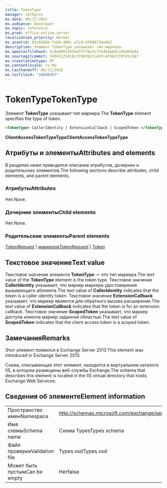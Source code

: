 ```yaml
---
title: TokenType
manager: sethgros
ms.date: 09/17/2015
ms.audience: Developer
ms.topic: reference
ms.prod: office-online-server
localization_priority: Normal
ms.assetid: 83c650eb-7ab8-480c-a7c9-df60072ee042
description: Элемент TokenType указывает тип маркера.
ms.openlocfilehash: 5c8e880f035ed74776a7c77e4b4e60ca46d66d4e
ms.sourcegitcommit: 34041125dc8c5f993b21cebfc4f8b72f0fd2cb6f
ms.translationtype: MT
ms.contentlocale: ru-RU
ms.lasthandoff: 06/11/2018
ms.locfileid: "19840207"
---
```

# <a name="tokentype"></a><span data-ttu-id="a1f93-103">TokenType</span><span class="sxs-lookup"><span data-stu-id="a1f93-103">TokenType</span></span>

<span data-ttu-id="a1f93-104">Элемент **TokenType** указывает тип маркера.</span><span class="sxs-lookup"><span data-stu-id="a1f93-104">The **TokenType** element specifies the type of token.</span></span> 
  
```XML
<TokenType> CallerIdentity | ExtensionCallback | ScopedToken </TokenType>
```

 <span data-ttu-id="a1f93-105">**ClientAccessTokenTypeType**</span><span class="sxs-lookup"><span data-stu-id="a1f93-105">**ClientAccessTokenTypeType**</span></span>
## <a name="attributes-and-elements"></a><span data-ttu-id="a1f93-106">Атрибуты и элементы</span><span class="sxs-lookup"><span data-stu-id="a1f93-106">Attributes and elements</span></span>

<span data-ttu-id="a1f93-107">В разделах ниже приводится описание атрибутов, дочерних и родительских элементов.</span><span class="sxs-lookup"><span data-stu-id="a1f93-107">The following sections describe attributes, child elements, and parent elements.</span></span>
  
### <a name="attributes"></a><span data-ttu-id="a1f93-108">Атрибуты</span><span class="sxs-lookup"><span data-stu-id="a1f93-108">Attributes</span></span>

<span data-ttu-id="a1f93-109">Нет.</span><span class="sxs-lookup"><span data-stu-id="a1f93-109">None.</span></span>
  
### <a name="child-elements"></a><span data-ttu-id="a1f93-110">Дочерние элементы</span><span class="sxs-lookup"><span data-stu-id="a1f93-110">Child elements</span></span>

<span data-ttu-id="a1f93-111">Нет.</span><span class="sxs-lookup"><span data-stu-id="a1f93-111">None.</span></span>
  
### <a name="parent-elements"></a><span data-ttu-id="a1f93-112">Родительские элементы</span><span class="sxs-lookup"><span data-stu-id="a1f93-112">Parent elements</span></span>

<span data-ttu-id="a1f93-113">[TokenRequest](tokenrequest.md) | [маркеров](token.md)</span><span class="sxs-lookup"><span data-stu-id="a1f93-113">[TokenRequest](tokenrequest.md) | [Token](token.md)</span></span>
  
## <a name="text-value"></a><span data-ttu-id="a1f93-114">Текстовое значение</span><span class="sxs-lookup"><span data-stu-id="a1f93-114">Text value</span></span>

<span data-ttu-id="a1f93-115">Текстовое значение элемента **TokenType** — это тип маркера.</span><span class="sxs-lookup"><span data-stu-id="a1f93-115">The text value of the **TokenType** element is the token type.</span></span> <span data-ttu-id="a1f93-116">Текстовое значение **CallerIdentity** указывает, что маркер маркера удостоверения вызывающего абонента.</span><span class="sxs-lookup"><span data-stu-id="a1f93-116">The text value of **CallerIdentity** indicates that the token is a caller identity token.</span></span> <span data-ttu-id="a1f93-117">Текстовое значение **ExtensionCallback** указывает, что маркер является для обратного вызова расширения.</span><span class="sxs-lookup"><span data-stu-id="a1f93-117">The text value of **ExtensionCallback** indicates that the token is for an extension callback.</span></span> <span data-ttu-id="a1f93-118">Текстовое значение **ScopedToken** указывает, что маркер доступа клиента маркер заданной областью.</span><span class="sxs-lookup"><span data-stu-id="a1f93-118">The text value of **ScopedToken** indicates that the client access token is a scoped token.</span></span> 
  
## <a name="remarks"></a><span data-ttu-id="a1f93-119">Замечания</span><span class="sxs-lookup"><span data-stu-id="a1f93-119">Remarks</span></span>

<span data-ttu-id="a1f93-120">Этот элемент появился в Exchange Server 2013.</span><span class="sxs-lookup"><span data-stu-id="a1f93-120">This element was introduced in Exchange Server 2013.</span></span>
  
<span data-ttu-id="a1f93-121">Схема, описывающая этот элемент, находится в виртуальном каталоге IIS, в котором размещены веб-службы Exchange.</span><span class="sxs-lookup"><span data-stu-id="a1f93-121">The schema that describes this element is located in the IIS virtual directory that hosts Exchange Web Services.</span></span>
  
## <a name="element-information"></a><span data-ttu-id="a1f93-122">Сведения об элементе</span><span class="sxs-lookup"><span data-stu-id="a1f93-122">Element information</span></span>

|||
|:-----|:-----|
|<span data-ttu-id="a1f93-123">Пространство имен</span><span class="sxs-lookup"><span data-stu-id="a1f93-123">Namespace</span></span>  <br/> |http://schemas.microsoft.com/exchange/services/2006/types  <br/> |
|<span data-ttu-id="a1f93-124">Имя схемы</span><span class="sxs-lookup"><span data-stu-id="a1f93-124">Schema name</span></span>  <br/> |<span data-ttu-id="a1f93-125">Схема Types</span><span class="sxs-lookup"><span data-stu-id="a1f93-125">Types schema</span></span>  <br/> |
|<span data-ttu-id="a1f93-126">Файл проверки</span><span class="sxs-lookup"><span data-stu-id="a1f93-126">Validation file</span></span>  <br/> |<span data-ttu-id="a1f93-127">Types.xsd</span><span class="sxs-lookup"><span data-stu-id="a1f93-127">Types.xsd</span></span>  <br/> |
|<span data-ttu-id="a1f93-128">Может быть пустым</span><span class="sxs-lookup"><span data-stu-id="a1f93-128">Can be empty</span></span>  <br/> |<span data-ttu-id="a1f93-129">Нет</span><span class="sxs-lookup"><span data-stu-id="a1f93-129">false</span></span>  <br/> |
   

